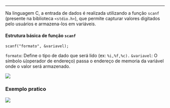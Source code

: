 
---

Na linguagem C, a entrada de dados é realizada utilizando a função ``scanf`` (presente na biblioteca ``<stdio.h>``), que permite capturar valores digitados pelo usuários e armazena-los em variáveis.

#### Estrutura básica de função ``scanf``

``scanf("formato", &variavel);``

``formato``: Define o tipo de dado que será lido (ex: ``%i,%f,%c).``
``&variavel``: O símbolo ``&``(operador de endereço) passa o endereço de memoria da variável onde o valor será armazenado.

![](https://i.imgur.com/r9iAs6B.png)

### Exemplo pratico 

![](https://i.imgur.com/yTon4Gg.png)
